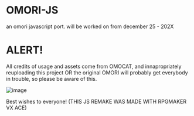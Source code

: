 # OMORI-JS
an omori javascript port. will be worked on from december 25 - 202X


# ALERT!
All credits of usage and assets come from OMOCAT, and innapropriately reuploading this project OR the original OMORI will probably get everybody in trouble, so please be aware of this.

![image](https://user-images.githubusercontent.com/83734653/208526374-d27c75ec-022f-430e-b1ff-eaa2b6710d9e.png)



Best wishes to everyone! (THIS JS REMAKE WAS MADE WITH RPGMAKER VX ACE)
